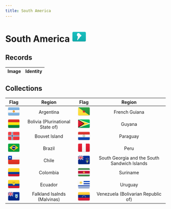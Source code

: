 ```yaml
---
title: South America
---
```


# South America <img src="/images/FlagKit/SA@2x.png" class="flagkit">

## Records

| Image | Identity |
| :---: | :------- |

## Collections

| Flag | Region | Flag | Region |
| :---: | :---: | :---: | :---: |
| ![AR](images/FlagKit/SA/AR/AR@2x.png) | Argentina | ![GF](images/FlagKit/SA/GF/GF@2x.png) | French Guiana |
| ![BO](images/FlagKit/SA/BO/BO@2x.png) | Bolivia (Plurinational State of) | ![GY](images/FlagKit/SA/GY/GY@2x.png) | Guyana |
| ![BV](images/FlagKit/SA/BV/BV@2x.png) | Bouvet Island | ![PY](images/FlagKit/SA/PY/PY@2x.png) | Paraguay |
| ![BR](images/FlagKit/SA/BR/BR@2x.png) | Brazil | ![PE](images/FlagKit/SA/PE/PE@2x.png) | Peru |
| ![CL](images/FlagKit/SA/CL/CL@2x.png) | Chile | ![GS](images/FlagKit/SA/GS/GS@2x.png) | South Georgia and the South Sandwich Islands |
| ![CO](images/FlagKit/SA/CO/CO@2x.png) | Colombia | ![SR](images/FlagKit/SA/SR/SR@2x.png) | Suriname |
| ![EC](images/FlagKit/SA/EC/EC@2x.png) | Ecuador | ![UY](images/FlagKit/SA/UY/UY@2x.png) | Uruguay |
| ![FK](images/FlagKit/SA/FK/FK@2x.png) | Falkland Isalnds (Malvinas) | ![VE](images/FlagKit/SA/VE/VE@2x.png) | Venezuela (Bolivarian Republic of) |